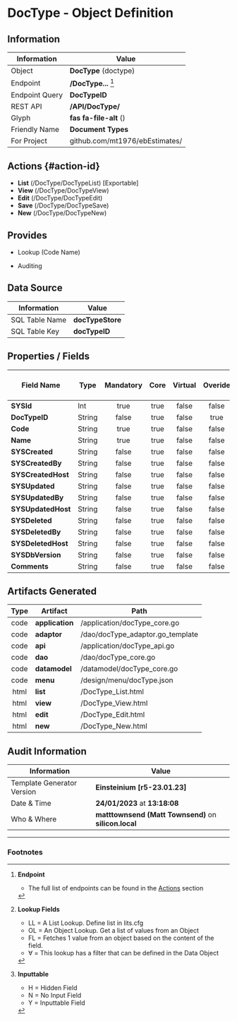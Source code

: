 # **DocType** - Object Definition
##  Information
| Information  | Value  |
|---|---|
|Object         |**DocType** (doctype) |
|Endpoint 	    |**/DocType...** [^1]|
|Endpoint Query |**DocTypeID**|
|REST API|**/API/DocType/**|
Glyph|**fas fa-file-alt** ()
Friendly Name|**Document Types**|
|For Project    |github.com/mt1976/ebEstimates/|

##  Actions {#action-id}
* **List** (/DocType/DocTypeList) [Exportable]
* **View** (/DocType/DocTypeView)
* **Edit** (/DocType/DocTypeEdit)
* **Save** (/DocType/DocTypeSave)
* **New** (/DocType/DocTypeNew)








##  Provides
 * Lookup (Code Name)

* Auditing 




##  Data Source 
| Information  | Value  |
|---|---|
SQL Table Name       | **docTypeStore**
SQL Table Key | **docTypeID**



##  Properties / Fields
| Field Name| Type | Mandatory | Core | Virtual | Overide | Lookup [^2]| Lookup Object      | Lookup Field Source         | Lookup Return Value                | Inputable [^3]|DB Column|Default Value| No Change | Callout | Internal | Display | Mask |
| -- | --  | :--: | :--: | :--: |:--: |:--: |:--: |-- |-- |:--: |-- | --| :--: | :--: | :--: | -- | -- |
|**SYSId**|Int|true|true|false|false|||||NH|_id|0|false|false|true|text||
|**DocTypeID**|String|false|true|false|true|||||H|docTypeID||true|false|false|text||
|**Code**|String|true|true|false|false|||||Y|code||false|false|false|text||
|**Name**|String|true|true|false|false|||||Y|name||false|false|false|text||
|**SYSCreated**|String|false|true|false|false|||||NH|_created||false|false|true|text||
|**SYSCreatedBy**|String|false|true|false|false|||||NH|_createdBy||false|false|true|text||
|**SYSCreatedHost**|String|false|true|false|false|||||NH|_createdHost||false|false|true|text||
|**SYSUpdated**|String|false|true|false|false|||||NH|_updated||false|false|true|text||
|**SYSUpdatedBy**|String|false|true|false|false|||||NH|_updatedBy||false|false|true|text||
|**SYSUpdatedHost**|String|false|true|false|false|||||NH|_updatedHost||false|false|true|text||
|**SYSDeleted**|String|false|true|false|false|||||NH|_deleted||false|false|true|text||
|**SYSDeletedBy**|String|false|true|false|false|||||NH|_deletedBy||false|false|true|text||
|**SYSDeletedHost**|String|false|true|false|false|||||NH|_deletedHost||false|false|true|text||
|**SYSDbVersion**|String|false|true|false|false|||||NH|_dbVersion||false|false|true|text||
|**Comments**|String|false|true|false|false|||||Y|comments||false|false|false|text||


##  Artifacts Generated
| Type | Artifact | Path|
| :--: | -- | -- |
| code | **application** | /application/docType_core.go |
| code | **adaptor** | /dao/docType_adaptor.go_template |
| code | **api** | /application/docType_api.go |
| code | **dao** | /dao/docType_core.go |
| code | **datamodel** | /datamodel/docType_core.go |
| code | **menu** | /design/menu/docType.json |
| html | **list** | /DocType_List.html |
| html | **view** | /DocType_View.html |
| html | **edit** | /DocType_Edit.html |
| html | **new** | /DocType_New.html |


## Audit Information
| Information  | Value |
|---|---|
Template Generator Version   | **Einsteinium [r5-23.01.23]**
Date & Time		     | **24/01/2023** at **13:18:08**
Who & Where		     | **matttownsend (Matt Townsend)** on **silicon.local**

---
### Footnotes
[^1]: **Endpoint**
    * The full list of endpoints can be found in the [Actions](#action-id) section
[^2]: **Lookup Fields**
    * LL = A List Lookup. Define list in lits.cfg
    * OL = An Object Lookup. Get a list of values from an Object
    * FL = Fetches 1 value from an object based on the content of the field. 
    * ∀ = This lookup has a filter that can be defined in the Data Object
[^3]: **Inputtable**   
    * H = Hidden Field
    * N = No Input Field
    * Y = Inputtable Field